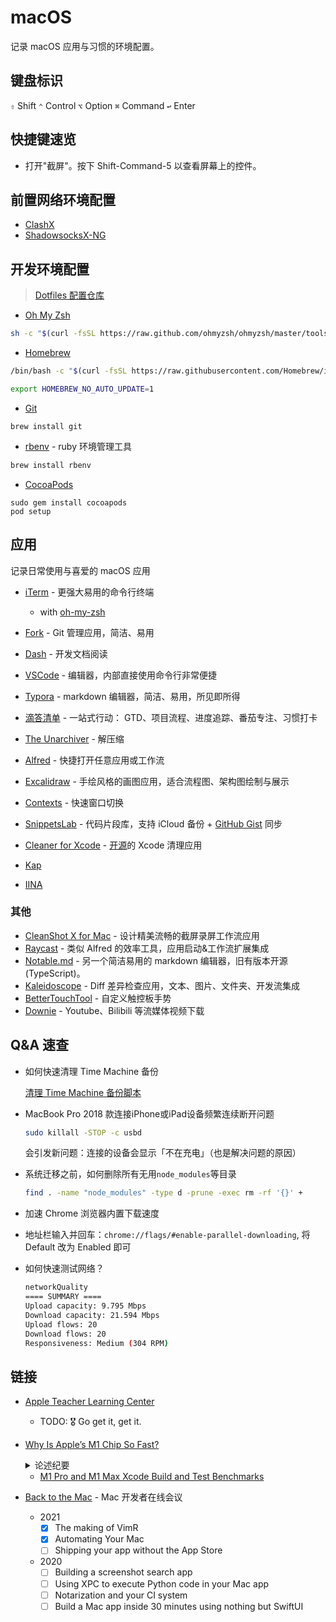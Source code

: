 # macOS

记录 macOS 应用与习惯的环境配置。

## 键盘标识

`⇧` Shift `⌃` Control `⌥` Option `⌘` Command `↩` Enter

## 快捷键速览

- 打开"截屏"。按下 Shift-Command-5 以查看屏幕上的控件。

## 前置网络环境配置

- [ClashX](https://github.com/yichengchen/clashX)
- [ShadowsocksX-NG](https://github.com/shadowsocks/ShadowsocksX-NG)

## 开发环境配置

> [Dotfiles 配置仓库](https://github.com/Binlogo/Dotfiles)

- [Oh My Zsh](https://ohmyz.sh/#install)

```sh
sh -c "$(curl -fsSL https://raw.github.com/ohmyzsh/ohmyzsh/master/tools/install.sh)"
```

- [Homebrew](../cli/homebrew.md)

```sh
/bin/bash -c "$(curl -fsSL https://raw.githubusercontent.com/Homebrew/install/master/install.sh)"
```

```sh
export HOMEBREW_NO_AUTO_UPDATE=1
```

- [Git](https://git-scm.com/)

```shell
brew install git
```

- [rbenv](https://github.com/rbenv/rbenv) - ruby 环境管理工具

```sh
brew install rbenv
```

- [CocoaPods](https://cocoapods.org/)

```shell
sudo gem install cocoapods
pod setup
```

## 应用

记录日常使用与喜爱的 macOS 应用

- [iTerm](https://www.iterm2.com/) - 更强大易用的命令行终端

  - with [oh-my-zsh](http://ohmyz.sh/)

- [Fork](https://git-fork.com/) - Git 管理应用，简洁、易用

- [Dash](https://kapeli.com/dash) - 开发文档阅读

- [VSCode](https://code.visualstudio.com/) - 编辑器，内部直接使用命令行非常便捷

- [Typora](https://typora.io/) - markdown 编辑器，简洁、易用，所见即所得

- [滴答清单](https://guide.dida365.com/) - 一站式行动： GTD、项目流程、进度追踪、番茄专注、习惯打卡

- [The Unarchiver](https://theunarchiver.com/) - 解压缩

- [Alfred](./alfred.md) - 快捷打开任意应用或工作流

- [Excalidraw](https://excalidraw.com/) - 手绘风格的画图应用，适合流程图、架构图绘制与展示

- [Contexts](./contexts.md) - 快速窗口切换

- [SnippetsLab](./snippetsLab.md) - 代码片段库，支持 iCloud 备份 + [GitHub Gist](https://gist.github.com/Binlogo) 同步

- [Cleaner for Xcode](https://apps.apple.com/cn/app/cleaner-for-xcode/id1296084683?mt=12) - [开源](https://github.com/waylybaye/XcodeCleaner-SwiftUI)的 Xcode 清理应用

- [Kap](https://getkap.co/)

- [IINA](https://iina.io/)

### 其他

- [CleanShot X for Mac](https://cleanshot.com/) - 设计精美流畅的截屏录屏工作流应用
- [Raycast](https://www.raycast.com/features) - 类似 Alfred 的效率工具，应用启动&工作流扩展集成
- [Notable.md](https://notable.md/) - 另一个简洁易用的 markdown 编辑器，旧有版本开源(TypeScript)。
- [Kaleidoscope](https://kaleidoscope.app/) - Diff 差异检查应用，文本、图片、文件夹、开发流集成
- [BetterTouchTool](https://folivora.ai/) - 自定义触控板手势
- [Downie](https://software.charliemonroe.net/downie/) - Youtube、Bilibili 等流媒体视频下载

## Q&A 速查

- 如何快速清理 Time Machine 备份

  [清理 Time Machine 备份脚本](https://gist.github.com/Binlogo/6d309300e7d9afca91c93ff6d8fa453d)

- MacBook Pro 2018 款连接iPhone或iPad设备频繁连续断开问题

  ```sh
  sudo killall -STOP -c usbd
  ```

  会引发新问题：连接的设备会显示「不在充电」（也是解决问题的原因）

- 系统迁移之前，如何删除所有无用`node_modules`等目录

  ```sh
  find . -name "node_modules" -type d -prune -exec rm -rf '{}' +
  ```

- 加速 Chrome 浏览器内置下载速度
  
 - 地址栏输入并回车：`chrome://flags/#enable-parallel-downloading`, 将 Default 改为 Enabled 即可

- 如何快速测试网络？

  ```sh
  networkQuality
  ==== SUMMARY ====
  Upload capacity: 9.795 Mbps
  Download capacity: 21.594 Mbps
  Upload flows: 20
  Download flows: 20
  Responsiveness: Medium (304 RPM)
  ```

## 链接

- [Apple Teacher Learning Center](https://appleteacher.apple.com/#/home/resources)

  - TODO: 🎖 Go get it, get it.

- [Why Is Apple’s M1 Chip So Fast?](https://debugger.medium.com/why-is-apples-m1-chip-so-fast-3262b158cba2)
  <details>
    <summary>论述纪要</summary>

    1. M1 并不是传统意义上的 CPU，而是 SoC（System on a chip）

    2. Apple 区别于其他添加通用核心的思路，在芯片中添加更多专用核心

    3. 通用内存架构(UMA)的特别之处，区别与以往的「集成显存」
        -  非CPU/GPU分区使用策略，真正共用内存，避免拷贝
        - 无须在不同类型内存中进行连接通讯，数据读写吞吐更大，速度更快
        - 基于 ARM 架构和更高密度的工艺，GPU 功率足够小，集成至 SoC 中，不会因发热量对芯片产生影响
        - 副作用：无法扩展内存，解决办法：加速与 SSD 交换内存的传输速度

    4. SoC 这么好，为什么 Intel/AMD 不复制苹果的策略？
        - 题外话：「生产方式决定生产力」
        - SoC 相当于是整个系统，更倾向于是 Dell/HP 这样的整机生产厂商去做
        - Intel/AMD 是传统 CPU 生产厂商，为整机提供零部件
        - 苹果对软硬件/上下游的掌握便发挥出巨大优势
        
  </details>

  - [M1 Pro and M1 Max Xcode Build and Test Benchmarks](https://blog.swiftpackageindex.com/posts/m1-pro-and-m1-max-build-and-test-benchmarks)

- [Back to the Mac](https://backtomac.org/) - Mac 开发者在线会议
  - 2021
    - [x] The making of VimR
    - [x] Automating Your Mac
    - [ ] Shipping your app without the App Store
  - 2020
    - [ ] Building a screenshot search app
    - [ ] Using XPC to execute Python code in your Mac app
    - [ ] Notarization and your CI system
    - [ ] Build a Mac app inside 30 minutes using nothing but SwiftUI
